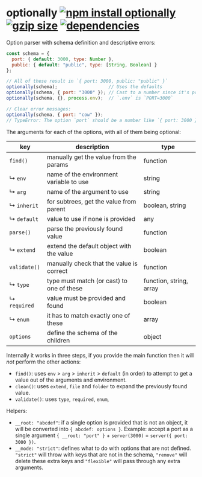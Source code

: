 # optionally [![npm install optionally](https://img.shields.io/badge/npm%20install-optionally-blue.svg)](https://www.npmjs.com/package/optionally) [![gzip size](https://img.badgesize.io/franciscop/optionally/master/index.js.svg?compression=gzip&label=size)](https://github.com/franciscop/optionally/blob/master/index.js) [![dependencies](https://img.shields.io/david/franciscop/optionally.svg)](https://github.com/franciscop/optionally/blob/master/package.json)

Option parser with schema definition and descriptive errors:

```js
const schema = {
  port: { default: 3000, type: Number },
  public: { default: "public", type: [String, Boolean] }
};

// All of these result in `{ port: 3000, public: "public" }`
optionally(schema);                   // Uses the defaults
optionally(schema, { port: "3000" }); // Cast to a number since it's possible
optionally(schema, {}, process.env);  // `.env` is `PORT=3000`

// Clear error messages:
optionally(schema, { port: "cow" });
// TypeError: The option `port` should be a number like `{ port: 3000 }` instead of the string "cow".
```

The arguments for each of the options, with all of them being optional:

|key         |description                              |type                   |
|------------|-----------------------------------------|-----------------------|
|`find()`    |manually get the value from the params   |function               |
|↳ `env`     |name of the environment variable to use  |string                 |
|↳ `arg`     |name of the argument to use              |string                 |
|↳ `inherit` |for subtrees, get the value from parent  |boolean, string        |
|↳ `default` |value to use if none is provided         |any                    |
|`parse()`   |parse the previously found value         |function               |
|↳ `extend`  |extend the default object with the value |boolean                |
|`validate()`|manually check that the value is correct |function               |
|↳ `type`    |type must match (or cast) to one of these|function, string, array|
|↳ `required`|value must be provided and found         |boolean                |
|↳ `enum`    |it has to match exactly one of these     |array                  |
|`options`   |define the schema of the children        |object                 |

Internally it works in three steps, if you provide the main function then it will *not* perform the other actions:

- `find()`: uses `env` > `arg` > `inherit` > `default` (in order) to attempt to get a value out of the arguments and environment.
- `clean()`: uses `extend`, `file` and `folder` to expand the previously found value.
- `validate()`: uses `type`, `required`, `enum`,

Helpers:

- `__root: "abcdef"`: if a single option is provided that is not an object, it will be converted into `{ abcdef: options }`. Example: accept a port as a single argument `{ __root: "port" }` + `server(3000)` = `server({ port: 3000 })`.
- `__mode: "strict"`: defines what to do with options that are not defined. `"strict"` will throw with keys that are not in the schema, `"remove"` will delete these extra keys and `"flexible"` will pass through any extra arguments.
